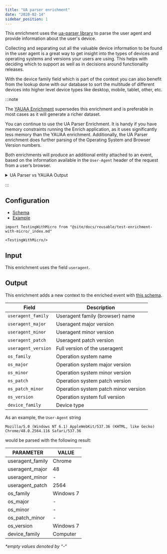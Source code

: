 ```yaml
---
title: "UA parser enrichment"
date: "2020-02-14"
sidebar_position: 1
---
```


This enrichment uses the [ua-parser library](https://github.com/ua-parser/uap-core/) to parse the user agent and provide information about the user's device.

Collecting and separating out all the valuable device information to be found in the user agent is a great way to get insight into the types of devices and operating systems and versions your users are using. This helps with deciding which to support as well as in decisions around functionality releases.

With the device family field which is part of the context you can also benefit from the lookup done with our database to sort the multitude of different devices into higher level device types like desktop, mobile, tablet, other, etc.

:::note

The [YAUAA Enrichment](../yauaa-enrichment/index.md) supersedes this enrichment and is preferable in most cases as it will generate a richer dataset. 

You can continue to use the UA Parser Enrichment. It is handy if you have memory constraints running the Enrich application, as it uses significantly less memory than the YAUAA enrichment. Additionally, the UA Parser enrichment does further parsing of the Operating System and Browser Version numbers.

Both enrichments will produce an additional entity attached to an event, based on the information available in the `User-Agent` header of the request from a user’s browser.

<details>

<summary>UA Parser vs YAUAA Output</summary>

| UA Parser Field  | YAUAA Field                                 | Example (Firefox 106 on Mac OS X)       |
|-------------------|----------------------------------------------|-----------------------------------------|
| device_family     | deviceClass                                  | Desktop                                 |
| ❌                | deviceName                                   | Apple Macintosh                         |
| ❌                | deviceBrand                                  | Apple                                   |
| ❌                | deviceCpu                                    | Intel                                   |
| ❌                | deviceCpuBits                                | 32                                      |
| ❌                | deviceFirmwareVersion                        |                                         |
| ❌                | deviceVersion                                |                                         |
| ❌                | operatingSystemClass                         | Desktop                                 |
| os_family         | operatingSystemName                          | Mac OS X                                |
| os_version        | operatingSystemVersion                       | 10.15                                   |
| os_major          | operatingSystemVersionMajor                  | 10                                      |
| os_minor          | ❌                                           | 15                                      |
| os_patch          | ❌                                           |                                         |
| os_patch_minor    | operatingSystemVersionBuild                  |                                         |
| ❌                | operatingSystemNameVersion                   | Mac OS X 10.15                          |
| ❌                | operatingSystemNameVersionMajor              | Mac OS X 10                             |
| ❌                | layoutEngineClass                            | Browser                                 |
| ❌                | layoutEngineName                             | Gecko                                   |
| ❌                | layoutEngineVersion                          | Gecko 106.0                             |
| ❌                | layoutEngineVersionMajor                     | Gecko 106                               |
| ❌                | layoutEngineNameVersion                      | 106.0                                   |
| ❌                | layoutEngineNameVersionMajor                 | 106                                     |
| ❌                | layoutEngineBuild                            | 20100101                                |
| ❌                | agentClass                                   | Browser                                 |
| useragent_family  | agentName                                    | Firefox                                 |
| useragent_version | agentVersion                                 | 106.0                                   |
| useragent_major   | agentVersionMajor                            | 106                                     |
| useragent_minor   | ❌                                           | 0                                       |
| useragent_patch   | ❌                                           |                                         |
| ❌                | agentNameVersion                             | Firefox 106.0                           |
| ❌                | agentNameVersionMajor                        | Firefox 106                             |
| ❌                | agentBuild                                   |                                         |
| ❌                | agentLanguage                                |                                         |
| ❌                | agentLanguageCode                            |                                         |
| ❌                | agentInformationEmail                        |                                         |
| ❌                | agentInformationUrl                          |                                         |
| ❌                | agentSecurity                                |                                         |
| ❌                | agentUuid                                    |                                         |
| ❌                | webviewAppName                               |                                         |
| ❌                | webviewAppVersion                            |                                         |
| ❌                | webviewAppVersionMajor                       |                                         |
| ❌                | webviewAppNameVersionMajor                   |                                         |
| ❌                | facebookCarrier                              |                                         |
| ❌                | facebookDeviceClass                          |                                         |
| ❌                | facebookDeviceName                           |                                         |
| ❌                | facebookDeviceVersion                        |                                         |
| ❌                | facebookFBOP                                 |                                         |
| ❌                | facebookFBSS                                 |                                         |
| ❌                | facebookOperatingSystemName                  |                                         |
| ❌                | facebookOperatingSystemVersion               |                                         |
| ❌                | anonymized                                   |                                         |
| ❌                | hackerAttackVector                           |                                         |
| ❌                | hackerToolkit                                |                                         |
| ❌                | koboAffiliate                                |                                         |
| ❌                | koboPlatformId                               |                                         |
| ❌                | iECompatibilityVersion                       |                                         |
| ❌                | iECompatibilityVersionMajor                  |                                         |
| ❌                | iECompatibilityNameVersion                   |                                         |
| ❌                | iECompatibilityNameVersionMajor              |                                         |
| ❌                | carrier                                      |                                         |
| ❌                | gSAInstallationID                            |                                         |
| ❌                | networkType                                  |                                         |

</details>

:::

## Configuration

- [Schema](https://github.com/snowplow/iglu-central/blob/master/schemas/com.snowplowanalytics.snowplow/ua_parser_config/jsonschema/1-0-1)
- [Example](https://github.com/snowplow/enrich/blob/master/config/enrichments/ua_parser_config.json)

```mdx-code-block
import TestingWithMicro from "@site/docs/reusable/test-enrichment-with-micro/_index.md"

<TestingWithMicro/>
```

## Input

This enrichment uses the field `useragent`.

## Output

This enrichment adds a new context to the enriched event with [this schema](https://github.com/snowplow/iglu-central/blob/master/schemas/com.snowplowanalytics.snowplow/ua_parser_context/jsonschema/1-0-0).

| Field               | Description                          |
|---------------------|--------------------------------------|
| `useragent_family`  | Useragent family (browser) name      |
| `useragent_major`   | Useragent major version              |
| `useragent_minor`   | Useragent minor version              |
| `useragent_patch`   | Useragent patch version              |
| `useragent_version` | Full version of the useragent        |
| `os_family`         | Operation system name                |
| `os_major`          | Operation system major version       |
| `os_minor`          | Operation system minor version       |
| `os_patch`          | Operation system patch version       |
| `os_patch_minor`    | Operation system patch minor version |
| `os_version`        | Operation system full version        |
| `device_family`     | Device type                          |

As an example, the `User-Agent` string

```text
Mozilla/5.0 (Windows NT 6.1) AppleWebKit/537.36 (KHTML, like Gecko) Chrome/48.0.2564.116 Safari/537.36
```

would be parsed with the following result:

| PARAMETER        | VALUE     |
|------------------|-----------|
| useragent_family | Chrome    |
| useragent_major  | 48        |
| useragent_minor  | \-        |
| useragent_patch  | 2564      |
| os_family        | Windows 7 |
| os_major         | \-        |
| os_minor         | \-        |
| os_patch_minor   | \-        |
| os_version       | Windows 7 |
| device_family    | Computer  |

_\*empty values denoted by “-“_
